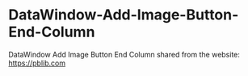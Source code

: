 # DataWindow-Add-Image-Button-End-Column
DataWindow Add Image Button End Column
shared from the website: https://pblib.com
